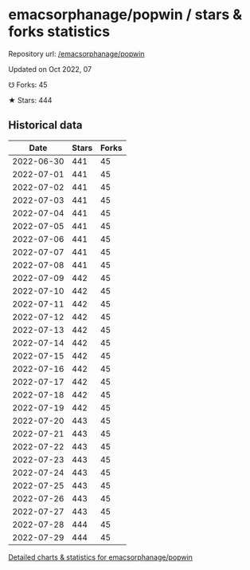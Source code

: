 # emacsorphanage/popwin / stars & forks statistics

Repository url: [/emacsorphanage/popwin](https://github.com/emacsorphanage/popwin)

Updated on Oct 2022, 07

☋ Forks: 45

★ Stars: 444

## Historical data
| Date | Stars | Forks |
|------|-------|-------|
| 2022-06-30 | 441 | 45 | 
| 2022-07-01 | 441 | 45 | 
| 2022-07-02 | 441 | 45 | 
| 2022-07-03 | 441 | 45 | 
| 2022-07-04 | 441 | 45 | 
| 2022-07-05 | 441 | 45 | 
| 2022-07-06 | 441 | 45 | 
| 2022-07-07 | 441 | 45 | 
| 2022-07-08 | 441 | 45 | 
| 2022-07-09 | 442 | 45 | 
| 2022-07-10 | 442 | 45 | 
| 2022-07-11 | 442 | 45 | 
| 2022-07-12 | 442 | 45 | 
| 2022-07-13 | 442 | 45 | 
| 2022-07-14 | 442 | 45 | 
| 2022-07-15 | 442 | 45 | 
| 2022-07-16 | 442 | 45 | 
| 2022-07-17 | 442 | 45 | 
| 2022-07-18 | 442 | 45 | 
| 2022-07-19 | 442 | 45 | 
| 2022-07-20 | 443 | 45 | 
| 2022-07-21 | 443 | 45 | 
| 2022-07-22 | 443 | 45 | 
| 2022-07-23 | 443 | 45 | 
| 2022-07-24 | 443 | 45 | 
| 2022-07-25 | 443 | 45 | 
| 2022-07-26 | 443 | 45 | 
| 2022-07-27 | 443 | 45 | 
| 2022-07-28 | 444 | 45 | 
| 2022-07-29 | 444 | 45 | 


[Detailed charts & statistics for emacsorphanage/popwin](https://reviewgithub.com/rep/emacsorphanage/popwin)
